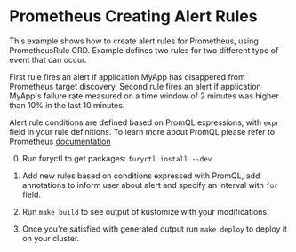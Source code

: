 # Prometheus Creating Alert Rules

This example shows how to create alert rules for Prometheus, using
PrometheusRule CRD. Example defines two rules for two different type of event
that can occur.

First rule fires an alert if application MyApp has disappered from Prometheus
target discovery. Second rule fires an alert if application MyApp's failure rate
measured on a time window of 2 minutes was higher than 10% in the last 10
minutes.

Alert rule conditions are defined based on PromQL expressions, with `expr` field
in your rule definitions. To learn more about PromQL please refer to Prometheus
[documentation](https://prometheus.io/docs/prometheus/latest/querying/basics/)

0. Run furyctl to get packages: `furyctl install --dev`

1. Add new rules based on conditions expressed with PromQL, add annotations to
   inform user about alert and specify an interval with `for` field.

2. Run `make build` to see output of kustomize with your modifications.

3. Once you're satisfied with generated output run `make deploy` to deploy it on
   your cluster.
